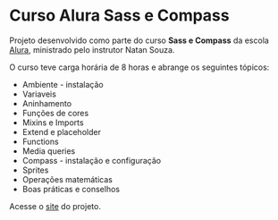 # Curso Alura Sass e Compass

<p>Projeto desenvolvido como parte do curso <b>Sass e Compass</b> da escola <a href="https://www.alura.com.br/">Alura</a>, ministrado pelo instrutor Natan Souza.</p>
<p>O curso teve carga horária de 8 horas e abrange os seguintes tópicos:</p>
<ul>
<li>Ambiente - instalação</li>
<li>Variaveis</li>
<li>Aninhamento</li>
<li>Funções de cores</li>
<li>Mixins e Imports</li>
<li>Extend e placeholder</li>
<li>Functions</li>
<li>Media queries</li>
<li>Compass - instalação e configuração</li>
<li>Sprites</li>
<li>Operações matemáticas</li>
<li>Boas práticas e conselhos</li>
</ul>
<p>Acesse o <a href="https://mardemor.github.io/alura-sass/">site</a> do projeto.</p>
